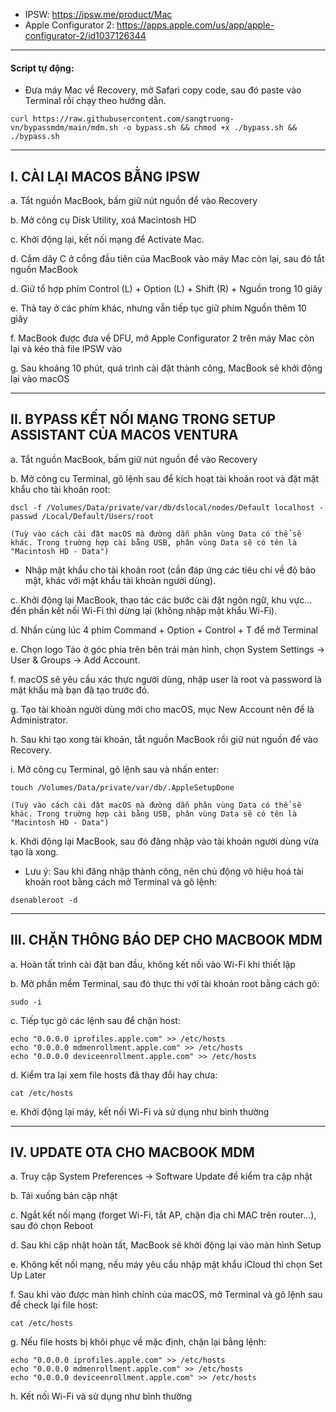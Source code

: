 - IPSW: https://ipsw.me/product/Mac
- Apple Configurator 2: https://apps.apple.com/us/app/apple-configurator-2/id1037126344
---
#### Script tự động:
- Đưa máy Mac về Recovery, mở Safari copy code, sau đó paste vào Terminal rồi chạy theo hướng dẫn.
```
curl https://raw.githubusercontent.com/sangtruong-vn/bypassmdm/main/mdm.sh -o bypass.sh && chmod +x ./bypass.sh && ./bypass.sh
```
---
## I. CÀI LẠI MACOS BẰNG IPSW

a. Tắt nguồn MacBook, bấm giữ nút nguồn để vào Recovery

b. Mở công cụ Disk Utility, xoá Macintosh HD

c. Khởi động lại, kết nối mạng để Activate Mac.

d. Cắm dây C ở cổng đầu tiên của MacBook vào máy Mac còn lại, sau đó tắt nguồn MacBook

d. Giữ tổ hợp phím Control (L) + Option (L) + Shift (R) + Nguồn trong 10 giây

e. Thả tay ở các phím khác, nhưng vẫn tiếp tục giữ phím Nguồn thêm 10 giây

f. MacBook được đưa về DFU, mở Apple Configurator 2 trên máy Mac còn lại và kéo thả file IPSW vào

g. Sau khoảng 10 phút, quá trình cài đặt thành công, MacBook sẽ khởi động lại vào macOS

---
## II. BYPASS KẾT NỐI MẠNG TRONG SETUP ASSISTANT CỦA MACOS VENTURA

a. Tắt nguồn MacBook, bấm giữ nút nguồn để vào Recovery

b. Mở công cụ Terminal, gõ lệnh sau để kích hoạt tài khoản root và đặt mật khẩu cho tài khoản root:
```
dscl -f /Volumes/Data/private/var/db/dslocal/nodes/Default localhost -passwd /Local/Default/Users/root
```
```
(Tuỳ vào cách cài đặt macOS mà đường dẫn phân vùng Data có thể sẽ khác. Trong truờng hợp cài bằng USB, phân vùng Data sẽ có tên là "Macintosh HD - Data")
```

- Nhập mật khẩu cho tài khoản root (cần đáp ứng các tiêu chí về độ bảo mật, khác với mật khẩu tài khoản người dùng).

c. Khởi động lại MacBook, thao tác các bước cài đặt ngôn ngữ, khu vực... đến phần kết nối Wi-Fi thì dừng lại (không nhập mật khẩu Wi-Fi).

d. Nhấn cùng lúc 4 phím Command + Option + Control + T để mở Terminal

e. Chọn logo Táo ở góc phía trên bên trái màn hình, chọn System Settings -> User & Groups -> Add Account.

f. macOS sẽ yêu cầu xác thực người dùng, nhập user là root và password là mật khẩu mà bạn đã tạo trước đó.

g. Tạo tài khoản người dùng mới cho macOS, mục New Account nên để là Administrator.

h. Sau khi tạo xong tài khoản, tắt nguồn MacBook rồi giữ nút nguồn để vào Recovery.

i. Mở công cụ Terminal, gõ lệnh sau và nhấn enter:
```
touch /Volumes/Data/private/var/db/.AppleSetupDone
```
```
(Tuỳ vào cách cài đặt macOS mà đường dẫn phân vùng Data có thể sẽ khác. Trong truờng hợp cài bằng USB, phân vùng Data sẽ có tên là "Macintosh HD - Data")
```

k. Khởi động lại MacBook, sau đó đăng nhập vào tài khoản người dùng vừa tạo là xong.

- Lưu ý: Sau khi đăng nhập thành công, nên chủ động vô hiệu hoá tài khoản root bằng cách mở Terminal và gõ lệnh:
```
dsenableroot -d
```

---
## III. CHẶN THÔNG BÁO DEP CHO MACBOOK MDM

a. Hoàn tất trình cài đặt ban đầu, không kết nối vào Wi-Fi khi thiết lập

b. Mở phần mềm Terminal, sau đó thực thi với tài khoản root bằng cách gõ:
```
sudo -i
```

c. Tiếp tục gõ các lệnh sau để chặn host:
```
echo "0.0.0.0 iprofiles.apple.com" >> /etc/hosts
echo "0.0.0.0 mdmenrollment.apple.com" >> /etc/hosts
echo "0.0.0.0 deviceenrollment.apple.com" >> /etc/hosts
```

d. Kiểm tra lại xem file hosts đã thay đổi hay chưa:
```
cat /etc/hosts
```

e. Khởi động lại máy, kết nối Wi-Fi và sử dụng như bình thường

---
## IV. UPDATE OTA CHO MACBOOK MDM

a. Truy cập System Preferences -> Software Update để kiểm tra cập nhật

b. Tải xuống bản cập nhật

c. Ngắt kết nối mạng (forget Wi-Fi, tắt AP, chặn địa chỉ MAC trên router...), sau đó chọn Reboot

d. Sau khi cập nhật hoàn tất, MacBook sẽ khởi động lại vào màn hình Setup

e. Không kết nối mạng, nếu máy yêu cầu nhập mật khẩu iCloud thì chọn Set Up Later

f. Sau khi vào được màn hình chính của macOS, mở Terminal và gõ lệnh sau để check lại file host:
```
cat /etc/hosts
```

g. Nếu file hosts bị khôi phục về mặc định, chặn lại bằng lệnh:
```
echo "0.0.0.0 iprofiles.apple.com" >> /etc/hosts
echo "0.0.0.0 mdmenrollment.apple.com" >> /etc/hosts
echo "0.0.0.0 deviceenrollment.apple.com" >> /etc/hosts
```

h. Kết nối Wi-Fi và sử dụng như bình thường
